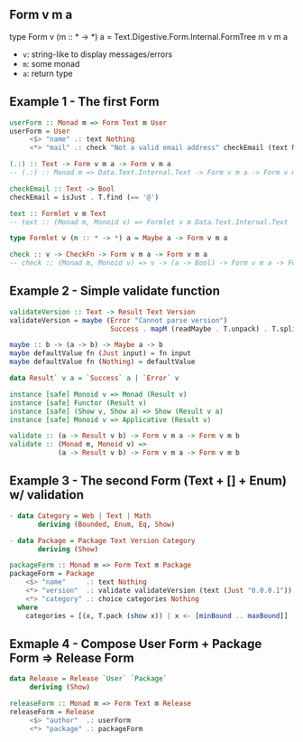 ## Form v m a

type Form v (m :: * -> *) a =
  Text.Digestive.Form.Internal.FormTree m v m a

- `v`: string-like to display messages/errors
- `m`: some monad
- `a`: return type


## Example 1 - The first Form


``` haskell
userForm :: Monad m => Form Text m User
userForm = User
     <$> "name" .: text Nothing
     <*> "mail" .: check "Not a valid email address" checkEmail (text Nothing)
```

``` haskell
(.:) :: Text -> Form v m a -> Form v m a
-- (.:) :: Monad m => Data.Text.Internal.Text -> Form v m a -> Form v m a
```

``` haskell
checkEmail :: Text -> Bool
checkEmail = isJust . T.find (== '@')
```

``` haskell
text :: Formlet v m Text
-- text :: (Monad m, Monoid v) => Formlet v m Data.Text.Internal.Text

type Formlet v (m :: * -> *) a = Maybe a -> Form v m a
```

``` haskell
check :: v -> CheckFn -> Form v m a -> Form v m a
-- check :: (Monad m, Monoid v) => v -> (a -> Bool) -> Form v m a -> Form v m a
```


## Example 2 - Simple validate function

``` haskell
validateVersion :: Text -> Result Text Version
validateVersion = maybe (Error "Cannot parse version")
                         Success . mapM (readMaybe . T.unpack) . T.split (== '.')
```
        
``` haskell
maybe :: b -> (a -> b) -> Maybe a -> b 
maybe defaultValue fn (Just input) = fn input
maybe defaultValue fn (Nothing) = defaultValue
```

``` haskell
data Result` v a = `Success` a | `Error` v

instance [safe] Monoid v => Monad (Result v)
instance [safe] Functor (Result v)
instance [safe] (Show v, Show a) => Show (Result v a)
instance [safe] Monoid v => Applicative (Result v)
```


``` haskell
validate :: (a -> Result v b) -> Form v m a -> Form v m b
validate :: (Monad m, Monoid v) =>
            (a -> Result v b) -> Form v m a -> Form v m b
```


## Example 3 - The second Form (Text + [] + Enum) w/ validation

``` haskell
- data Category = Web | Text | Math
       deriving (Bounded, Enum, Eq, Show)

- data Package = Package Text Version Category
       deriving (Show)
```

``` haskell
packageForm :: Monad m => Form Text m Package
packageForm = Package
    <$> "name"     .: text Nothing
    <*> "version"  .: validate validateVersion (text (Just "0.0.0.1"))
    <*> "category" .: choice categories Nothing
  where
    categories = [(x, T.pack (show x)) | x <- [minBound .. maxBound]]
```


## Exmaple 4 - Compose User Form + Package Form => Release Form

``` haskell
data Release = Release `User` `Package`
     deriving (Show)
```

``` haskell
releaseForm :: Monad m => Form Text m Release
releaseForm = Release
     <$> "author"  .: userForm
     <*> "package" .: packageForm
```

